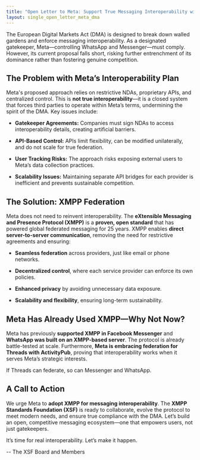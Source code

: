 ```yaml
---
title: "Open Letter to Meta: Support True Messaging Interoperability with XMPP"
layout: single_open_letter_meta_dma
---
```


The European Digital Markets Act (DMA) is designed to break down walled gardens and enforce messaging interoperability. As a designated gatekeeper, Meta—controlling WhatsApp and Messenger—must comply. However, its current proposal falls short, risking further entrenchment of its dominance rather than fostering genuine competition.

## The Problem with Meta’s Interoperability Plan

Meta's proposed approach relies on restrictive NDAs, proprietary APIs, and centralized control. This is **not true interoperability**—it is a closed system that forces third parties to operate within Meta’s terms, undermining the spirit of the DMA. Key issues include:

- **Gatekeeper Agreements:** Companies must sign NDAs to access interoperability details, creating artificial barriers.

- **API-Based Control:** APIs limit flexibility, can be modified unilaterally, and do not scale for true federation.

- **User Tracking Risks:** The approach risks exposing external users to Meta’s data collection practices.

- **Scalability Issues:** Maintaining separate API bridges for each provider is inefficient and prevents sustainable competition.

## The Solution: XMPP Federation

Meta does not need to reinvent interoperability. The **eXtensible Messaging and Presence Protocol (XMPP)** is a **proven, open standard** that has powered global federated messaging for 25 years. XMPP enables **direct server-to-server communication**, removing the need for restrictive agreements and ensuring:

- **Seamless federation** across providers, just like email or phone networks.

- **Decentralized control**, where each service provider can enforce its own policies.

- **Enhanced privacy** by avoiding unnecessary data exposure.

- **Scalability and flexibility**, ensuring long-term sustainability.

## Meta Has Already Used XMPP—Why Not Now?

Meta has previously **supported XMPP in Facebook Messenger** and **WhatsApp was built on an XMPP-based server**. The protocol is already battle-tested at scale. Furthermore, **Meta is embracing federation for Threads with ActivityPub**, proving that interoperability works when it serves Meta’s strategic interests.

If Threads can federate, so can Messenger and WhatsApp.

## A Call to Action

We urge Meta to **adopt XMPP for messaging interoperability**. The **XMPP Standards Foundation (XSF)** is ready to collaborate, evolve the protocol to meet modern needs, and ensure true compliance with the DMA. Let’s build an open, competitive messaging ecosystem—one that empowers users, not just gatekeepers.

It’s time for real interoperability. Let’s make it happen.

-- The XSF Board and Members
